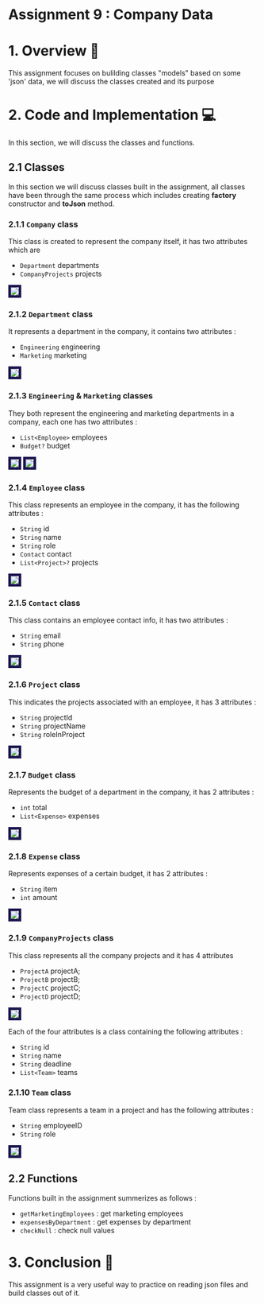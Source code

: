 # Assignment 9 : Company Data

# 1. Overview 📖
This assignment focuses on bulilding classes "models" based on some 'json' data, we will discuss the classes created and its purpose

# 2. Code and Implementation 💻
In this section, we will discuss the classes and functions.

## 2.1 Classes
In this section we will discuss classes built in the assignment, all classes have been through the same process which includes creating **factory** constructor and **toJson** method.

### 2.1.1 `Company` class
This class is created to represent the company itself, it has two attributes which are
- `Department` departments
- `CompanyProjects` projects

<img src='./media/company.png' style='border:5px solid #1c1651'>

### 2.1.2 `Department` class
It represents a department in the company, it contains two attributes :
- `Engineering` engineering
- `Marketing` marketing

<img src='./media/department.png' style='border:5px solid #1c1651'>

### 2.1.3 `Engineering` & `Marketing` classes
They both represent the engineering and marketing departments in a company, each one has two attributes :
- `List<Employee>` employees
- `Budget?` budget

<img src='./media/engineering.png' style='border:5px solid #1c1651'>

<img src='./media/marketing.png' style='border:5px solid #1c1651'>

### 2.1.4 `Employee` class
This class represents an employee in the company, it has the following attributes :
- `String` id
- `String` name
- `String` role
- `Contact` contact
- `List<Project>?` projects

<img src='./media/employee.png' style='border:5px solid #1c1651'>

### 2.1.5 `Contact` class
This class contains an employee contact info, it has two attributes :
- `String` email
- `String` phone

<img src='./media/contact.png' style='border:5px solid #1c1651'>

### 2.1.6 `Project` class
This indicates the projects associated with an employee, it has 3 attributes :
- `String` projectId
- `String` projectName
- `String` roleInProject

<img src='./media/project.png' style='border:5px solid #1c1651'>

### 2.1.7 `Budget` class
Represents the budget of a department in the company, it has 2 attributes :
- `int` total
- `List<Expense>` expenses

<img src='./media/budget.png' style='border:5px solid #1c1651'>

### 2.1.8 `Expense` class
Represents expenses of a certain budget, it has 2 attributes :
- `String` item
- `int` amount

<img src='./media/expense.png' style='border:5px solid #1c1651'>

### 2.1.9 `CompanyProjects` class
This class represents all the company projects and it has 4 attributes
- `ProjectA` projectA;
- `ProjectB` projectB;
- `ProjectC` projectC;
- `ProjectD` projectD;

<img src='./media/company_projects.png' style='border:5px solid #1c1651'>

Each of the four attributes is a class containing the following attributes :
- `String` id
- `String` name
- `String` deadline
- `List<Team>` teams

### 2.1.10 `Team` class
Team class represents a team in a project and has the following attributes :
- `String` employeeID
- `String` role

<img src='./media/team.png' style='border:5px solid #1c1651'>

## 2.2 Functions
Functions built in the assignment summerizes as follows :
- `getMarketingEmployees` : get marketing employees
- `expensesByDepartment` : get expenses by department
- `checkNull` : check null values

# 3. Conclusion 🏁
This assignment is a very useful way to practice on reading json files and build classes out of it.